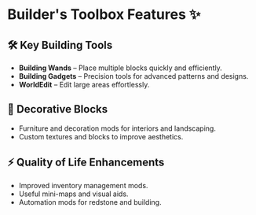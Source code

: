 # Builder's Toolbox Features ✨

## 🛠 Key Building Tools
- **Building Wands** – Place multiple blocks quickly and efficiently.
- **Building Gadgets** – Precision tools for advanced patterns and designs.
- **WorldEdit** – Edit large areas effortlessly.

## 🎨 Decorative Blocks
- Furniture and decoration mods for interiors and landscaping.
- Custom textures and blocks to improve aesthetics.

## ⚡ Quality of Life Enhancements
- Improved inventory management mods.
- Useful mini-maps and visual aids.
- Automation mods for redstone and building.
